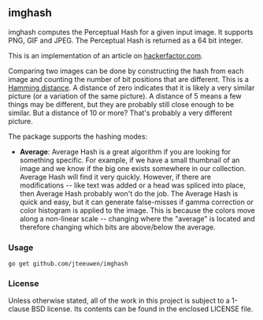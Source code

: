 ## imghash

imghash computes the Perceptual Hash for a given input image.
It supports PNG, GIF and JPEG. The Perceptual Hash is returned
as a 64 bit integer.

This is an implementation of an article on [hackerfactor.com][hf].

Comparing two images can be done by constructing the hash from each image
and counting the number of bit positions that are different. This is a
[Hamming distance][hd]. A distance of zero indicates that it is likely a very
similar picture (or a variation of the same picture). A distance of 5 means a
few things may be different, but they are probably still close enough to be
similar. But a distance of 10 or more? That's probably a very different picture.

[hf]: http://www.hackerfactor.com/blog/index.php?/archives/432-Looks-Like-It.html
[hd]: http://en.wikipedia.org/wiki/Hamming_distance

The package supports the hashing modes:

* **Average**: Average Hash is a great algorithm if you are looking for
  something specific. For example, if we have a small thumbnail of an image
  and we know if the big one exists somewhere in our collection.
  Average Hash will find it very quickly. However, if there are modifications
  -- like text was added or a head was spliced into place, then Average Hash
  probably won't do the job. The Average Hash is quick and easy, but it can
  generate false-misses if gamma correction or color histogram is applied to
  the image. This is because the colors move along a non-linear scale --
  changing where the "average" is located and therefore changing which bits
  are above/below the average.


### Usage

    go get github.com/jteeuwen/imghash


### License

Unless otherwise stated, all of the work in this project is subject to a
1-clause BSD license. Its contents can be found in the enclosed LICENSE file.

